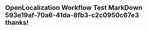 <properties
ms.topic="hero-topic"
ms.test1="hero-topic"
ms.test2="test"/>

## OpenLocalization Workflow Test MarkDown 593e19af-70a6-41da-8fb3-c2c0950c67e3 thanks!
<!--HONumber=Mar16_HO4-->
